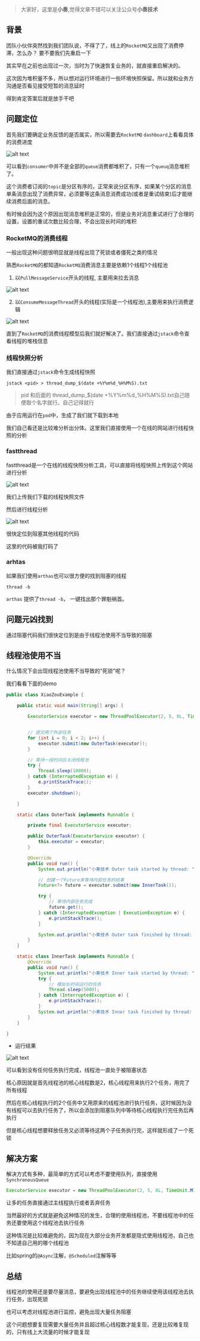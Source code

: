 > 大家好，这里是**小奏**,觉得文章不错可以关注公众号**小奏技术**

## 背景

团队小伙伴突然找到我们团队说，不得了了，线上的`RocketMQ`又出现了消费停滞，怎么办？ 要不要我们先重启一下

其实早在之前也出现过一次，当时为了快速恢复业务的，就直接重启解决的。

这次因为堆积量不多，所以想对运行环境进行一些环境快照保留。所以就和业务方沟通是否看见接受短暂的消息延时

得到肯定答案后就是放手干吧

## 问题定位

首先我们要确定业务反馈的是否属实，所以需要去`RocketMQ` `dashboard`上看看具体的消费进度

![alt text](../images/dashboard-offset.png)

可以看到`consumer`中并不是全部的`queue`消费都堆积了，只有一个`queuq`消息堆积了。

这个消费者订阅的`topic`是分区有序的，正常来说分区有序，如果某个分区的消息单条消息出现了消费异常，必须要等这条消息消费成功(或者是重试结束)后才能继续消费后面的消息。

有时候会因为这个原因出现消息堆积是正常的，但是业务对消息重试进行了合理的设置，设置的重试次数比较合理，不会出现长时间的堆积

### RocketMQ的消费线程

一般出现这种问题很明显就是线程出现了死锁或者僵死之类的情况

熟悉`RocketMQ`的都知道`RocketMQ`消费消息主要是依赖1个线程1个线程池

1.  以`PullMessageService`开头的线程, 主要用来拉去消息

![alt text](../images/pullMessageService-code.png)

2.  以`ConsumeMessageThread`开头的线程(实际是一个线程池),主要用来执行消费逻辑

![alt text](../images/ConsumeMessageThread-code.png)

直到了`RocketMQ`的消费线程模型后我们就好解决了。我们直接通过`jstack`命令查看线程的堆栈信息

### 线程快照分析

我们直接通过`jstack`命令生成线程快照

```shell
jstack <pid> > thread_dump_$(date +%Y%m%d_%H%M%S).txt
```

> pid 和后面的 thread\_dump\_\$(date +%Y%m%d\_%H%M%S).txt自己随便取个名字就行。自己记得就行

由于应用运行在`pod`中，生成了我们就下载到本地

我们自己看还是比较难分析出分体。这里我们直接使用一个在线的网站进行线程快照的分析

### fastthread

fastthread是一个在线的线程快照分析工具，可以直接将线程快照上传到这个网站进行分析

![alt text](../images/fastthread-home.png)

我们上传我们下载的线程快照文件

然后进行线程分析

![alt text](../images/fastthread-thread-detail.png)

很快定位到阻塞其他线程的代码

这里的代码被我打码了

### arhtas

如果我们使用`arthas`也可以很方便的找到阻塞的线程

```shell
thread -b
```

`arthas` 提供了`thread -b`， 一键找出那个罪魁祸首。

## 问题元凶找到

通过阻塞代码我们很快定位到是由于线程池使用不当导致的阻塞

## 线程池使用不当

什么情况下会出现线程池使用不当导致的"死锁"呢？

我们看看下面的demo

```java
public class XiaoZouExample {

    public static void main(String[] args) {

        ExecutorService executor = new ThreadPoolExecutor(2, 5, 0L, TimeUnit.MILLISECONDS, new LinkedBlockingQueue<>());


        // 提交两个外部任务
        for (int i = 0; i < 2; i++) {
            executor.submit(new OuterTask(executor));
        }

        // 等待一段时间后关闭线程池
        try {
            Thread.sleep(10000);
        } catch (InterruptedException e) {
            e.printStackTrace();
        }
        executor.shutdown();

    }

    static class OuterTask implements Runnable {

        private final ExecutorService executor;

        public OuterTask(ExecutorService executor) {
            this.executor = executor;
        }

        @Override
        public void run() {
            System.out.println("小奏技术 Outer task started by thread: " + Thread.currentThread().getName());

            // 创建一个Future来等待内部任务的结果
            Future<?> future = executor.submit(new InnerTask());

            try {
                // 等待内部任务完成
                future.get();
            } catch (InterruptedException | ExecutionException e) {
                e.printStackTrace();
            }

            System.out.println("小奏技术 Outer task finished by thread: " + Thread.currentThread().getName());
        }
    }

    static class InnerTask implements Runnable {
        @Override
        public void run() {
            System.out.println("小奏技术 Inner task started by thread: " + Thread.currentThread().getName());
            try {
                // 模拟长时间运行的任务
                Thread.sleep(5000);
            } catch (InterruptedException e) {
                e.printStackTrace();
            }
            System.out.println("小奏技术 Inner task finished by thread: " + Thread.currentThread().getName());
        }
    }

}
```

*   运行结果

![alt text](../images/thread-pool-lock.png)

可以看到没有任何任务执行完成，线程池一直处于被阻塞状态

核心原因就是首先线程池的核心线程数是2，核心线程用来执行2个任务，用完了所有线程

然后在核心线程执行的2个任务中又用原来的线程池进行执行任务，这时候因为没有线程可以去执行任务了，所以会添加到阻塞队列中等待核心线程执行完任务后再执行

但是核心线程想要释放任务又必须等待这两个子任务执行完，这样就形成了一个死锁

## 解决方案

解决方式有多种，最简单的方式可以考虑不要使用队列，直接使用`SynchronousQueue`

```java
ExecutorService executor = new ThreadPoolExecutor(2, 5, 0L, TimeUnit.MILLISECONDS, new SynchronousQueue<>());
```

让多的任务直接通过主线程执行或者丢弃任务

当然最好的方式就是避免这种情况的发生，合理的使用线程池，不要线程池中的任务还要使用这个线程池去执行任务

这种情况是比较难避免的，因为现在大部分业务开发都是隐式使用线程池，自己也不知道自己用的哪个线程池

比如spring的`@Async`注解，`@Scheduled`注解等等

## 总结

线程池的使用还是要尽量消息，要避免出现线程池中的任务继续使用该线程池去执行任务，出现死锁

也可以考虑对线程池进行监控，避免出现大量任务阻塞

这个问题想要复现需要大量任务并且超过核心线程数才能复现，还是比较难复现的，只有线上大流量的时候才能复现
